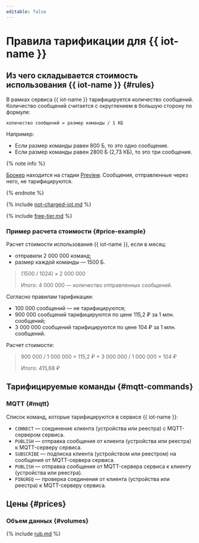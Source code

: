 ```yaml
---
editable: false
---
```


# Правила тарификации для {{ iot-name }}

## Из чего складывается стоимость использования {{ iot-name }} {#rules}

В рамках сервиса {{ iot-name }} тарифицируется количество сообщений. Количество сообщений считается c округлением в большую сторону по формуле: 

```
количество сообщений = размер команды / 1 КБ 
```

Например:
* Если размер команды равен 800 Б, то это одно сообщение.
* Если размер команды равен 2800 Б (2,73 КБ), то это три сообщения.

{% note info %}

[Брокер](concepts/index.md#broker) находится на стадии [Preview](../overview/concepts/launch-stages.md). Сообщения, отправленные через него, не тарифицируются.

{% endnote %}

{% include [not-charged-iot.md](../_includes/pricing/price-formula/not-charged-iot.md) %}

{% include [free-tier.md](../_includes/pricing/price-formula/free-tier.md) %}

### Пример расчета стоимости {#price-example}

Расчет стоимости использования {{ iot-name }}, если в месяц:
* отправили 2 000 000 команд;
* размер каждой команды — 1500 Б.

> (1500 / 1024) × 2 000 000
>
>Итого: 4 000 000 — количество отправленных сообщений.


Согласно правилам тарификации:
* 100 000 сообщений — не тарифицируются;
* 900 000 сообщений тарифицируются по цене 115,2 ₽ за 1 млн. сообщений;
* 3 000 000 сообщений тарифицируются по цене 104 ₽ за 1 млн. сообщений.

Расчет стоимости:
> 900 000 / 1 000 000 × 115,2 ₽ + 3 000 000 / 1 000 000 × 104 ₽
>
> Итого: 415,68 ₽




## Тарифицируемые команды {#mqtt-commands}

### MQTT {#mqtt}

Список команд, которые тарифицируются в сервисе {{ iot-name }}: 
* `CONNECT` — соединение клиента (устройства или реестра) с MQTT-сервером сервиса.
* `PUBLISH` — отправка сообщения от клиента (устройства или реестра) к MQTT-серверу сервиса.
* `SUBSCRIBE` — подписка клиента (устройством или реестром) на сообщения от MQTT-сервера сервиса.
* `PUBLISH` — отправка сообщения от MQTT-сервера сервиса к клиенту (устройства или реестра).
* `PINGREQ` — проверка соединения от клиента (устройства или реестра) к MQTT-серверу сервиса.

## Цены {#prices}

### Объем данных {#volumes}

   
{% include [rub.md](../_pricing/iot-core/rub.md) %}
   
   
   
